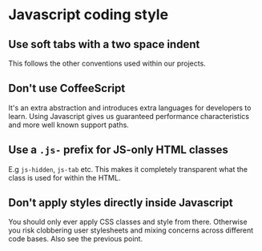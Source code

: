 # Javascript coding style

## Use soft tabs with a two space indent

This follows the other conventions used within our projects.

## Don't use CoffeeScript

It's an extra abstraction and introduces extra languages for developers to learn. Using Javascript gives us guaranteed performance characteristics and more well known support paths.

## Use a `.js-` prefix for JS-only HTML classes

E.g `js-hidden`, `js-tab` etc. This makes it completely transparent what the class is used for within the HTML.

## Don't apply styles directly inside Javascript

You should only ever apply CSS classes and style from there. Otherwise you risk clobbering user stylesheets and mixing concerns across different code bases. Also see the previous point.
